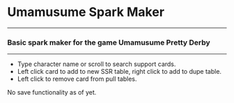 # Umamusume Spark Maker

***

### Basic spark maker for the game Umamusume Pretty Derby

***

- Type character name or scroll to search support cards.  
- Left click card to add to new SSR table, right click to add to dupe table.  
- Left click to remove card from pull tables.

No save functionality as of yet.